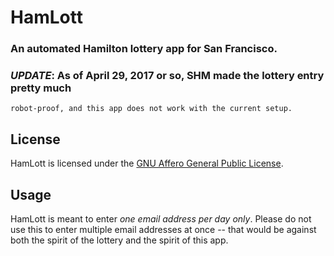 # HamLott 
### An automated Hamilton lottery app for San Francisco.  
### *UPDATE*: As of April 29, 2017 or so, SHM made the lottery entry pretty much
    robot-proof, and this app does not work with the current setup.

## License

HamLott is licensed under the [GNU Affero General Public
License](http://www.gnu.org/licenses/).

## Usage

HamLott is meant to enter *one email address per day only*. Please do not use
this to enter multiple email addresses at once -- that would be against both the
spirit of the lottery and the spirit of this app. 
